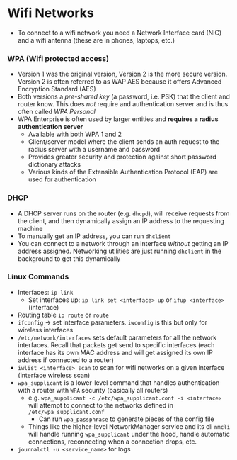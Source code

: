 # Wifi Networks

- To connect to a wifi network you need a Network Interface card (NIC) and a wifi antenna (these are in phones, laptops, etc.)

### WPA (Wifi protected access)

- Version 1 was the original version, Version 2 is the more secure version. Version 2 is often referred to as WAP AES because it offers Advanced Encryption Standard (AES)
- Both versions a *pre-shared key* (a password, i.e. PSK) that the client and router know. This does *not* require and authentication server and is thus often called *WPA Personal*
- WPA Enterprise is often used by larger entities and **requires a radius authentication server**
  - Available with both WPA 1 and 2
  - Client/server model where the client sends an auth request to the radius server with a username and password
  - Provides greater security and protection against short password dictionary attacks
  - Various kinds of the Extensible Authentication Protocol (EAP) are used for authentication


### DHCP

- A DHCP server runs on the router (e.g. `dhcpd`), will receive requests from the client, and then dynamically assign an IP address to the requesting machine
- To manually get an IP address, you can run `dhclient`
- You can connect to a network through an interface *without* getting an IP address assigned. Networking utilities are just running `dhclient` in the background to get this dynamically


### Linux Commands

- Interfaces: `ip link`
  - Set interfaces up: `ip link set <interface> up` or `ifup <interface>` (interface)
- Routing table `ip route` or `route`
- `ifconfig` -> set interface parameters. `iwconfig` is this but only for wireless interfaces
- `/etc/network/interfaces` sets default parameters for all the network interfaces. Recall that packets get send to specific interfaces (each interface has its own MAC address and will get assigned its own IP address if connected to a router)
- `iwlist <interface> scan` to scan for wifi networks on a given interface (interface wireless scan)
- `wpa_supplicant` is a lower-level command that handles authentication with a router with `WPA` security (basically all routers)
  - e.g. `wpa_supplicant -c /etc/wpa_supplicant.conf -i <interface>` will attempt to connect to the networks defined in `/etc/wpa_supplicant.conf`
    - Can run `wpa_passphrase` to generate pieces of the config file
  - Things like the higher-level NetworkManager service and its cli `nmcli` will handle running `wpa_supplicant` under the hood, handle automatic connections, reconnecting when a connection drops, etc.
- `journalctl -u <service_name>` for logs



